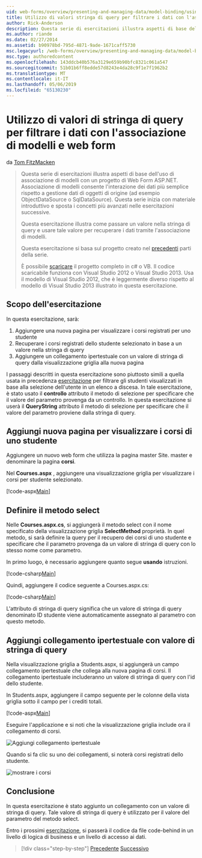 ```yaml
---
uid: web-forms/overview/presenting-and-managing-data/model-binding/using-query-string-values-to-retrieve-data
title: Utilizzo di valori stringa di query per filtrare i dati con l'associazione di modelli e web form | Microsoft Docs
author: Rick-Anderson
description: Questa serie di esercitazioni illustra aspetti di base dell'uso di associazione di modelli con un progetto di Web Form ASP.NET. Associazione di modelli consente l'interazione dei dati più linee rette-...
ms.author: riande
ms.date: 02/27/2014
ms.assetid: b90978bd-795d-4871-9ade-1671caff5730
msc.legacyurl: /web-forms/overview/presenting-and-managing-data/model-binding/using-query-string-values-to-retrieve-data
msc.type: authoredcontent
ms.openlocfilehash: 143ddcb40b576a3129e659b90bfc8321c061a547
ms.sourcegitcommit: 51b01b6ff8edde57d8243e4da28c9f1e7f1962b2
ms.translationtype: MT
ms.contentlocale: it-IT
ms.lasthandoff: 05/06/2019
ms.locfileid: "65130230"
---
```

# <a name="using-query-string-values-to-filter-data-with-model-binding-and-web-forms"></a>Utilizzo di valori di stringa di query per filtrare i dati con l'associazione di modelli e web form

da [Tom FitzMacken](https://github.com/tfitzmac)

> Questa serie di esercitazioni illustra aspetti di base dell'uso di associazione di modelli con un progetto di Web Form ASP.NET. Associazione di modelli consente l'interazione dei dati più semplice rispetto a gestione dati di oggetti di origine (ad esempio ObjectDataSource o SqlDataSource). Questa serie inizia con materiale introduttivo e sposta i concetti più avanzati nelle esercitazioni successive.
> 
> Questa esercitazione illustra come passare un valore nella stringa di query e usare tale valore per recuperare i dati tramite l'associazione di modelli.
> 
> Questa esercitazione si basa sul progetto creato nel [precedenti](retrieving-data.md) parti della serie.
> 
> È possibile [scaricare](https://go.microsoft.com/fwlink/?LinkId=286116) il progetto completo in c# o VB. Il codice scaricabile funziona con Visual Studio 2012 o Visual Studio 2013. Usa il modello di Visual Studio 2012, che è leggermente diverso rispetto al modello di Visual Studio 2013 illustrato in questa esercitazione.

## <a name="what-youll-build"></a>Scopo dell'esercitazione

In questa esercitazione, sarà:

1. Aggiungere una nuova pagina per visualizzare i corsi registrati per uno studente
2. Recuperare i corsi registrati dello studente selezionato in base a un valore nella stringa di query
3. Aggiungere un collegamento ipertestuale con un valore di stringa di query dalla visualizzazione griglia alla nuova pagina

I passaggi descritti in questa esercitazione sono piuttosto simili a quella usata in precedenza [esercitazione](sorting-paging-and-filtering-data.md) per filtrare gli studenti visualizzati in base alla selezione dell'utente in un elenco a discesa. In tale esercitazione, è stato usato il **controllo** attributo il metodo di selezione per specificare che il valore del parametro provenga da un controllo. In questa esercitazione si userà il **QueryString** attributo il metodo di selezione per specificare che il valore del parametro proviene dalla stringa di query.

## <a name="add-new-page-for-displaying-a-students-courses"></a>Aggiungi nuova pagina per visualizzare i corsi di uno studente

Aggiungere un nuovo web form che utilizza la pagina master Site. master e denominare la pagina **corsi**.

Nel **Courses.aspx** , aggiungere una visualizzazione griglia per visualizzare i corsi per studente selezionato.

[!code-aspx[Main](using-query-string-values-to-retrieve-data/samples/sample1.aspx)]

## <a name="define-the-select-method"></a>Definire il metodo select

Nelle **Courses.aspx.cs**, si aggiungerà il metodo select con il nome specificato della visualizzazione griglia **SelectMethod** proprietà. In quel metodo, si sarà definire la query per il recupero dei corsi di uno studente e specificare che il parametro provenga da un valore di stringa di query con lo stesso nome come parametro.

In primo luogo, è necessario aggiungere quanto segue **usando** istruzioni.

[!code-csharp[Main](using-query-string-values-to-retrieve-data/samples/sample2.cs)]

Quindi, aggiungere il codice seguente a Courses.aspx.cs:

[!code-csharp[Main](using-query-string-values-to-retrieve-data/samples/sample3.cs)]

L'attributo di stringa di query significa che un valore di stringa di query denominato ID studente viene automaticamente assegnato al parametro con questo metodo.

## <a name="add-hyperlink-with-query-string-value"></a>Aggiungi collegamento ipertestuale con valore di stringa di query

Nella visualizzazione griglia a Students.aspx, si aggiungerà un campo collegamento ipertestuale che collega alla nuova pagina di corsi. Il collegamento ipertestuale includeranno un valore di stringa di query con l'id dello studente.

In Students.aspx, aggiungere il campo seguente per le colonne della vista griglia sotto il campo per i crediti totali.

[!code-aspx[Main](using-query-string-values-to-retrieve-data/samples/sample4.aspx?highlight=7-8)]

Eseguire l'applicazione e si noti che la visualizzazione griglia include ora il collegamento di corsi.

![Aggiungi collegamento ipertestuale](using-query-string-values-to-retrieve-data/_static/image1.png)

Quando si fa clic su uno dei collegamenti, si noterà corsi registrati dello studente.

![mostrare i corsi](using-query-string-values-to-retrieve-data/_static/image2.png)

## <a name="conclusion"></a>Conclusione

In questa esercitazione è stato aggiunto un collegamento con un valore di stringa di query. Tale valore di stringa di query è utilizzato per il valore del parametro del metodo select.

Entro i prossimi [esercitazione](adding-business-logic-layer.md), si passerà il codice da file code-behind in un livello di logica di business e un livello di accesso ai dati.

> [!div class="step-by-step"]
> [Precedente](integrating-jquery-ui.md)
> [Successivo](adding-business-logic-layer.md)
